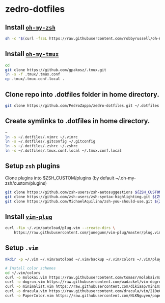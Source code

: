 # zedro-dotfiles

## Install [`oh-my-zsh`](https://ohmyz.sh/)

```sh 
sh -c "$(curl -fsSL https://raw.githubusercontent.com/robbyrussell/oh-my-zsh/master/tools/install.sh)"
```

## Install [`oh-my-tmux`](https://github.com/gpakosz/.tmux)

```sh
cd
git clone https://github.com/gpakosz/.tmux.git
ln -s -f .tmux/.tmux.conf
cp .tmux/.tmux.conf.local .
```

## Clone repo into .dotfiles folder in home directory.

```sh 
git clone https://github.com/PedroZappa/zedro-dotfiles.git ~/.dotfiles
``` 

## Create symlinks to .dotfiles in home directory.

```sh 
~
ln -s ~/.dotfiles/.vimrc ~/.vimrc
ln -s ~/.dotfiles/.gitconfig ~/.gitconfig
ln -s ~/.dotfiles/.zshrc ~/.zshrc
ln -s ~/.dotfiles/.tmux.conf.local ~/.tmux.conf.local
```

## Setup `zsh` plugins 

Clone plugins into $ZSH_CUSTOM/plugins (by default ~/.oh-my-zsh/custom/plugins)

```sh
git clone https://github.com/zsh-users/zsh-autosuggestions ${ZSH_CUSTOM:-~/.oh-my-zsh/custom}/plugins/zsh-autosuggestions
git clone https://github.com/zsh-users/zsh-syntax-highlighting.git ${ZSH_CUSTOM:-~/.oh-my-zsh/custom}/plugins/zsh-syntax-highlighting
git clone https://github.com/MichaelAquilina/zsh-you-should-use.git ${ZSH_CUSTOM:-~/.oh-my-zsh/custom}/plugins/you-should-use 
```

## Install [`vim-plug`](https://github.com/junegunn/vim-plug)

```sh 
curl -fLo ~/.vim/autoload/plug.vim --create-dirs \
    https://raw.githubusercontent.com/junegunn/vim-plug/master/plug.vim
```

## Setup `.vim`

```sh
mkdir -p ~/.vim ~/.vim/autoload ~/.vim/backup ~/.vim/colors ~/.vim/plugged

# Install color schemes
cd ~/.vim/colors
curl -o molokai.vim https://raw.githubusercontent.com/tomasr/molokai/master/colors/molokai.vim
curl -o dogrun.vim https://raw.githubusercontent.com/wadackel/vim-dogrun/main/colors/dogrun.vim
curl -o minimalist.vim https://raw.githubusercontent.com/dikiaap/minimalist/master/colors/minimalist.vim
curl -o dracula.vim https://raw.githubusercontent.com/dracula/vim/210e0961b9bd765b5b46a84d0631271ee8e6af64/colors/dracula.vim
curl -o PaperColor.vim https://raw.githubusercontent.com/NLKNguyen/papercolor-theme/master/colors/PaperColor.vim
```
